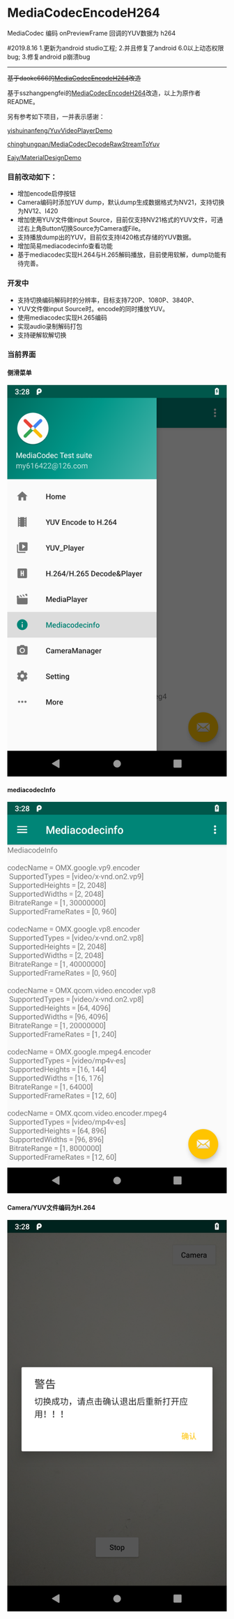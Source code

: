 # MediaCodecEncodeH264


MediaCodec 编码 onPreviewFrame 回调的YUV数据为 h264

#2019.8.16
1.更新为android studio工程;
2.并且修复了android 6.0以上动态权限bug;
3.修复android p崩溃bug




---

~~基于daoke666的[MediaCodecEncodeH264](https://github.com/daoke666/MediaCodecEncodeH264)改造~~

基于sszhangpengfei的[MediaCodecEncodeH264](https://github.com/sszhangpengfei/MediaCodecEncodeH264)改造，以上为原作者README。

另有参考如下项目，一并表示感谢：

[yishuinanfeng/YuvVideoPlayerDemo](https://github.com/yishuinanfeng/YuvVideoPlayerDemo)

[chinghungpan/MediaCodecDecodeRawStreamToYuv](https://github.com/chinghungpan/MediaCodecDecodeRawStreamToYuv)

[Eajy/MaterialDesignDemo](https://github.com/Eajy/MaterialDesignDemo)



### 目前改动如下：

- 增加encode启停按钮
- Camera编码时添加YUV dump，默认dump生成数据格式为NV21，支持切换为NV12、I420
- 增加使用YUV文件做input Source，目前仅支持NV21格式的YUV文件，可通过右上角Button切换Source为Camera或File。
- 支持播放dump出的YUV，目前仅支持I420格式存储的YUV数据。
- 增加简易mediacodecinfo查看功能
- 基于mediacodec实现H.264与H.265解码播放，目前使用软解，dump功能有待完善。

### 开发中
- 支持切换编码解码时的分辨率，目标支持720P、1080P、3840P、
- YUV文件做input Source时。encode的同时播放YUV。
- 使用mediacodec实现H.265编码
- 实现audio录制解码打包
- 支持硬解软解切换


### 当前界面
#### 侧滑菜单
![功能菜单](https://raw.githubusercontent.com/muzhiyun/MediaCodecEncodeH264/master/Screenshot/Screenshot_20201212-152814.png)


#### mediacodecInfo
![mediacodecInfo](https://raw.githubusercontent.com/muzhiyun/MediaCodecEncodeH264/master/Screenshot/Screenshot_20201212-152820.png)

#### Camera/YUV文件编码为H.264
![Camera/YUV文件编码为H.264](https://raw.githubusercontent.com/muzhiyun/MediaCodecEncodeH264/master/Screenshot/Screenshot_20201212-152842.png)